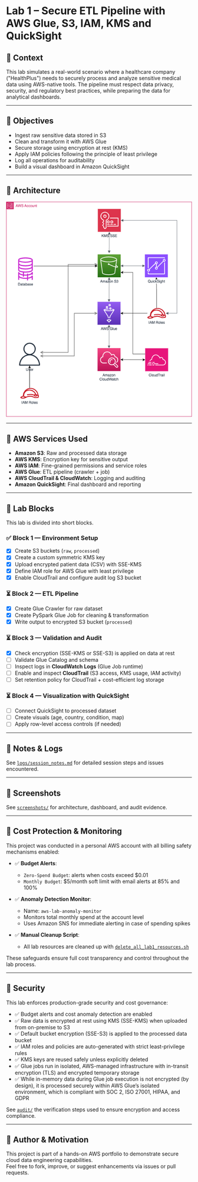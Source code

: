 # Lab 1 – Secure ETL Pipeline with AWS Glue, S3, IAM, KMS and QuickSight

## 🧠 Context

This lab simulates a real-world scenario where a healthcare company ("HealthPlus") needs to securely process and analyze sensitive medical data using AWS-native tools. The pipeline must respect data privacy, security, and regulatory best practices, while preparing the data for analytical dashboards.

---

## 🎯 Objectives

- Ingest raw sensitive data stored in S3
- Clean and transform it with AWS Glue
- Secure storage using encryption at rest (KMS)
- Apply IAM policies following the principle of least privilege
- Log all operations for auditability
- Build a visual dashboard in Amazon QuickSight

---

## 🧱 Architecture

![Architecture Diagram](https://github.com/davlaj/lab1-secure-etl-glue-s3-kms/blob/main/architecture/lab1-secure-etl-glue-s3-kms.drawio.png?raw=true)

---

## 🧰 AWS Services Used

- **Amazon S3**: Raw and processed data storage
- **AWS KMS**: Encryption key for sensitive output
- **AWS IAM**: Fine-grained permissions and service roles
- **AWS Glue**: ETL pipeline (crawler + job)
- **AWS CloudTrail & CloudWatch**: Logging and auditing
- **Amazon QuickSight**: Final dashboard and reporting

---

## 🧪 Lab Blocks

This lab is divided into short blocks.

### ✅ Block 1 — Environment Setup
- [x] Create S3 buckets (`raw`, `processed`)
- [x] Create a custom symmetric KMS key
- [x] Upload encrypted patient data (CSV) with SSE-KMS
- [x] Define IAM role for AWS Glue with least privilege
- [x] Enable CloudTrail and configure audit log S3 bucket

### ⏳ Block 2 — ETL Pipeline
- [x] Create Glue Crawler for raw dataset
- [x] Create PySpark Glue Job for cleaning & transformation
- [x] Write output to encrypted S3 bucket (`processed`)

### ⏳ Block 3 — Validation and Audit
- [x] Check encryption (SSE-KMS or SSE-S3) is applied on data at rest
- [ ] Validate Glue Catalog and schema
- [ ] Inspect logs in **CloudWatch Logs** (Glue Job runtime)
- [ ] Enable and inspect **CloudTrail** (S3 access, KMS usage, IAM activity)
- [ ] Set retention policy for CloudTrail + cost-efficient log storage

### ⏳ Block 4 — Visualization with QuickSight
- [ ] Connect QuickSight to processed dataset
- [ ] Create visuals (age, country, condition, map)
- [ ] Apply row-level access controls (if needed)

---

## 📝 Notes & Logs

See [`logs/session_notes.md`](logs/session_notes.md) for detailed session steps and issues encountered.

---

## 📸 Screenshots

See [`screenshots/`](screenshots/) for architecture, dashboard, and audit evidence.

---

## 💸 Cost Protection & Monitoring

This project was conducted in a personal AWS account with all billing safety mechanisms enabled:

- ✅ **Budget Alerts**:
  - `Zero-Spend Budget`: alerts when costs exceed $0.01
  - `Monthly Budget`: $5/month soft limit with email alerts at 85% and 100%
  
- ✅ **Anomaly Detection Monitor**:
  - Name: `aws-lab-anomaly-monitor`
  - Monitors total monthly spend at the account level
  - Uses Amazon SNS for immediate alerting in case of spending spikes

- ✅ **Manual Cleanup Script**:
  - All lab resources are cleaned up with [`delete_all_lab1_resources.sh`](cli/delete_all_lab1_resources.sh)

These safeguards ensure full cost transparency and control throughout the lab process.

---

## 💸 Security

This lab enforces production-grade security and cost governance:

- ✅ Budget alerts and cost anomaly detection are enabled
- ✅ Raw data is encrypted at rest using KMS (SSE-KMS) when uploaded from on-premise to S3
- ✅ Default bucket encryption (SSE-S3) is applied to the processed data bucket
- ✅ IAM roles and policies are auto-generated with strict least-privilege rules
- ✅ KMS keys are reused safely unless explicitly deleted
- ✅ Glue jobs run in isolated, AWS-managed infrastructure with in-transit encryption (TLS) and encrypted temporary storage
- ✅ While in-memory data during Glue job execution is not encrypted (by design), it is processed securely within AWS Glue’s isolated environment, which is compliant with SOC 2, ISO 27001, HIPAA, and GDPR

See [`audit/`](logs/session_notes.md) the verification steps used to ensure encryption and access compliance.

---

## 🧠 Author & Motivation

This project is part of a hands-on AWS portfolio to demonstrate secure cloud data engineering capabilities.  
Feel free to fork, improve, or suggest enhancements via issues or pull requests.
